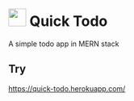 # <img src="./client/public/favicon.ico" width="35"> Quick Todo

A simple todo app in MERN stack

## Try

https://quick-todo.herokuapp.com/
